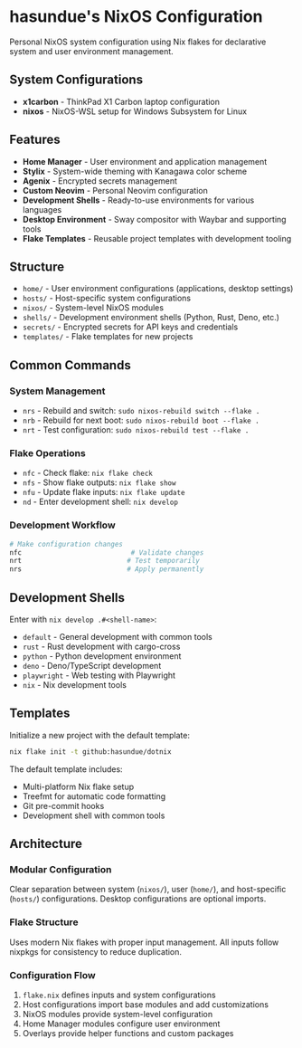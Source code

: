 # hasundue's NixOS Configuration

Personal NixOS system configuration using Nix flakes for declarative system and user environment management.

## System Configurations

- **x1carbon** - ThinkPad X1 Carbon laptop configuration
- **nixos** - NixOS-WSL setup for Windows Subsystem for Linux

## Features

- **Home Manager** - User environment and application management
- **Stylix** - System-wide theming with Kanagawa color scheme
- **Agenix** - Encrypted secrets management
- **Custom Neovim** - Personal Neovim configuration
- **Development Shells** - Ready-to-use environments for various languages
- **Desktop Environment** - Sway compositor with Waybar and supporting tools
- **Flake Templates** - Reusable project templates with development tooling

## Structure

- `home/` - User environment configurations (applications, desktop settings)
- `hosts/` - Host-specific system configurations
- `nixos/` - System-level NixOS modules
- `shells/` - Development environment shells (Python, Rust, Deno, etc.)
- `secrets/` - Encrypted secrets for API keys and credentials
- `templates/` - Flake templates for new projects

## Common Commands

### System Management

- `nrs` - Rebuild and switch: `sudo nixos-rebuild switch --flake .`
- `nrb` - Rebuild for next boot: `sudo nixos-rebuild boot --flake .`
- `nrt` - Test configuration: `sudo nixos-rebuild test --flake .`

### Flake Operations

- `nfc` - Check flake: `nix flake check`
- `nfs` - Show flake outputs: `nix flake show`
- `nfu` - Update flake inputs: `nix flake update`
- `nd` - Enter development shell: `nix develop`

### Development Workflow

```bash
# Make configuration changes
nfc                           # Validate changes
nrt                          # Test temporarily
nrs                          # Apply permanently
```

## Development Shells

Enter with `nix develop .#<shell-name>`:
- `default` - General development with common tools
- `rust` - Rust development with cargo-cross
- `python` - Python development environment
- `deno` - Deno/TypeScript development
- `playwright` - Web testing with Playwright
- `nix` - Nix development tools

## Templates

Initialize a new project with the default template:
```bash
nix flake init -t github:hasundue/dotnix
```

The default template includes:
- Multi-platform Nix flake setup
- Treefmt for automatic code formatting
- Git pre-commit hooks
- Development shell with common tools

## Architecture

### Modular Configuration

Clear separation between system (`nixos/`), user (`home/`), and host-specific (`hosts/`) configurations. Desktop configurations are optional imports.

### Flake Structure

Uses modern Nix flakes with proper input management. All inputs follow nixpkgs for consistency to reduce duplication.

### Configuration Flow

1. `flake.nix` defines inputs and system configurations
2. Host configurations import base modules and add customizations
3. NixOS modules provide system-level configuration
4. Home Manager modules configure user environment
5. Overlays provide helper functions and custom packages
